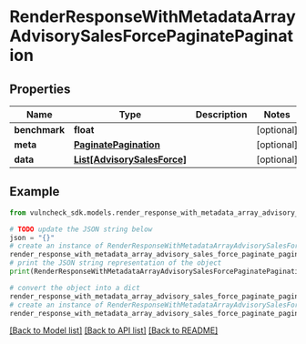 # RenderResponseWithMetadataArrayAdvisorySalesForcePaginatePagination


## Properties

Name | Type | Description | Notes
------------ | ------------- | ------------- | -------------
**benchmark** | **float** |  | [optional] 
**meta** | [**PaginatePagination**](PaginatePagination.md) |  | [optional] 
**data** | [**List[AdvisorySalesForce]**](AdvisorySalesForce.md) |  | [optional] 

## Example

```python
from vulncheck_sdk.models.render_response_with_metadata_array_advisory_sales_force_paginate_pagination import RenderResponseWithMetadataArrayAdvisorySalesForcePaginatePagination

# TODO update the JSON string below
json = "{}"
# create an instance of RenderResponseWithMetadataArrayAdvisorySalesForcePaginatePagination from a JSON string
render_response_with_metadata_array_advisory_sales_force_paginate_pagination_instance = RenderResponseWithMetadataArrayAdvisorySalesForcePaginatePagination.from_json(json)
# print the JSON string representation of the object
print(RenderResponseWithMetadataArrayAdvisorySalesForcePaginatePagination.to_json())

# convert the object into a dict
render_response_with_metadata_array_advisory_sales_force_paginate_pagination_dict = render_response_with_metadata_array_advisory_sales_force_paginate_pagination_instance.to_dict()
# create an instance of RenderResponseWithMetadataArrayAdvisorySalesForcePaginatePagination from a dict
render_response_with_metadata_array_advisory_sales_force_paginate_pagination_from_dict = RenderResponseWithMetadataArrayAdvisorySalesForcePaginatePagination.from_dict(render_response_with_metadata_array_advisory_sales_force_paginate_pagination_dict)
```
[[Back to Model list]](../README.md#documentation-for-models) [[Back to API list]](../README.md#documentation-for-api-endpoints) [[Back to README]](../README.md)


